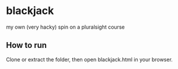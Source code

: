 # blackjack
my own (very hacky) spin on a pluralsight course

## How to run

Clone or extract the folder, then open blackjack.html in your browser.
